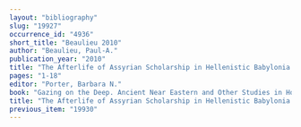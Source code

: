 ```yaml
---
layout: "bibliography"
slug: "19927"
occurrence_id: "4936"
short_title: "Beaulieu 2010"
author: "Beaulieu, Paul-A."
publication_year: "2010"
title: "The Afterlife of Assyrian Scholarship in Hellenistic Babylonia."
pages: "1-18"
editor: "Porter, Barbara N."
book: "Gazing on the Deep. Ancient Near Eastern and Other Studies in Honor of Tzvi Abusch (Bethesda)"
title: "The Afterlife of Assyrian Scholarship in Hellenistic Babylonia."
previous_item: "19930"
---
```

